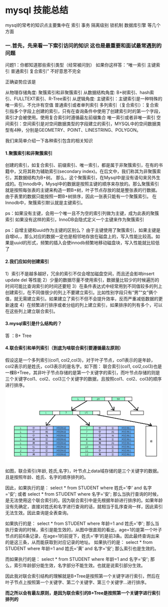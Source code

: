 # **mysql 技能总结**
mysql的常考的知识点主要集中在 索引 事务 隔离级别 锁机制 数据库引擎 等几个方面

### 一.首先，先来看一下索引访问的知识 这也是最重要和面试最常遇到的问题

问题1：你都知道那些索引类型（经常被问到）
如果你这样答：“唯一索引 主键索引 普通索引 复合索引” 不好意思不完全

正确姿势应该是 

从物理存储角度:
 聚簇索引和非聚簇索引
从数据结构角度:
 B+树索引、hash索引、FULLTEXT索引、R-Tree索引
从逻辑角度:
主键索引：主键索引是一种特殊的唯一索引，不允许有空值
普通索引或者单列索引
多列索引（复合索引）：复合索引指多个字段上创建的索引，只有在查询条件中使用了创建索引时的第一个字段，索引才会被使用。使用复合索引时遵循最左前缀集合
唯一索引或者非唯一索引
空间索引：空间索引是对空间数据类型的字段建立的索引，MYSQL中的空间数据类型有4种，分别是GEOMETRY、POINT、LINESTRING、POLYGON。

我们来简单介绍一下各种索引包含的相关知识
#### 1.聚簇索引和非聚簇索引
创建的索引，如复合索引、前缀索引、唯一索引，都是属于非聚簇索引，在有的书籍中，又将其称为辅助索引(secondary index)。在后文中，我们称其为非聚簇索引，其数据结构为B+树。
那么，这个聚簇索引，在Mysql中是没有语句来另外生成的。在Innodb中，Mysql中的数据是按照主键的顺序来存放的。那么聚簇索引就是按照每张表的主键来构造一颗B+树，叶子节点存放的就是整张表的行数据。由于表里的数据只能按照一颗B+树排序，因此一张表只能有一个聚簇索引。
在Innodb中，聚簇索引默认就是主键索引。

ps：如果没有主键，会用一个唯一且不为空的索引列做为主键，成为此表的聚簇索引 如果没有这样的索引，InnoDB会隐式定义一个主键来作为聚簇索引

ps：自增主键和uuid作为主键的区别么？
由于主键使用了聚簇索引，如果主键是自增id，，那么对应的数据一定也是相邻地存放在磁盘上的，写入性能比较高。如果是uuid的形式，频繁的插入会使innodb频繁地移动磁盘块，写入性能就比较低了

#### **2.我们应如何创建索引**
1）索引不是越多越好，冗余的索引不仅会增加磁盘空间，而且还会影响insert update del 等性能
2）少量的数据尽量不使用索引，数据量比较少的时候遍历的时间可能比查询索引的时间还要短
3）在条件表达式中经常用到不同值较多的列上创建索引，在不同值很少的列上不要建立索引。比如性别字段只有“男”“女”俩个值，就无需建立索引。如果建立了索引不但不会提升效率，反而严重减低数据的更新速度
4）在频繁进行排序或者分组的列上建立索引，如果排序的列有多个，可以在这些列上建立联合索引。

#### 3.mysql索引是什么结构的？
答 ：B+ Tree


#### 4.联合索引和单列索引（到底为啥联合索引要遵循最左原则）
假设这是一个多列索引(col1, col2,col3)，对于叶子节点，col1表示的是年龄，col2表示的是姓氏，col3表示的是名字。如下图：
联合索引(col1, col2,col3)也是一棵B+Tree，其非叶子节点存储的是第一个关键字的索引，而叶节点存储的则是三个关键字col1、col2、col3三个关键字的数据，且按照col1、col2、col3的顺序进行排序。
![图片](https://raw.githubusercontent.com/zlcting/zlc_gopl/master/Z-md/img/Jointindex_structure.png)

如图，联合索引(年龄, 姓氏,名字)，叶节点上data域存储的是三个关键字的数据。且是按照年龄、姓氏、名字的顺序排列的。

因此，如果执行的是：
select * from STUDENT where 姓氏='李' and 名字='安';
或者
select * from STUDENT where 名字='安';
那么当执行查询的时候，是无法使用这个联合索引的。因为联合索引中是先根据年龄进行排序的。如果年龄没有先确定，直接对姓氏和名字进行查询的话，就相当于乱序查询一样，因此索引无法生效。因此查询是全表查询。

如果执行的是：
select * from STUDENT where 年龄=1 and 姓氏='李';
那么当执行查询的时候，索引是能生效的，从图中很直观的看出，age=1的是第一个叶子节点的前6条记录，在age=1的前提下，姓氏=’李’的是前3条。因此最终查询出来的是这三条，从而能获取到对应记录的地址。
如果执行的是：
select * from STUDENT where 年龄=1 and 姓氏='黄' and 名字='安';
那么索引也是生效的。

而如果执行的是：
select * from STUDENT where 年龄=1 and 名字='安';
那么，索引年龄部分能生效，名字部分不能生效。也就是说索引部分生效。

因此我对联合索引结构的理解就是B+Tree是按照第一个关键字进行索引，然后在叶子节点上按照第一个关键字、第二个关键字、第三个关键字…进行排序。

**而之所以会有最左原则，是因为联合索引的B+Tree是按照第一个关键字进行索引排列的**


